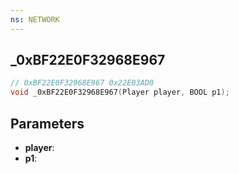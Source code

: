 ```yaml
---
ns: NETWORK
---
```

## _0xBF22E0F32968E967

```c
// 0xBF22E0F32968E967 0x22E03AD0
void _0xBF22E0F32968E967(Player player, BOOL p1);
```

## Parameters
* **player**: 
* **p1**: 

